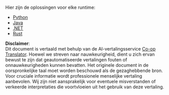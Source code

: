 <!--
CO_OP_TRANSLATOR_METADATA:
{
  "original_hash": "96dbf17071ab774595ab8777468f0c83",
  "translation_date": "2025-08-18T16:37:27+00:00",
  "source_file": "03-GettingStarted/06-http-streaming/solution/README.md",
  "language_code": "nl"
}
-->
Hier zijn de oplossingen voor elke runtime:

- [Python](./python/README.md)
- [Java](./java/README.md)
- [.NET](./dotnet/README.md)
- [Rust](../../../../../03-GettingStarted/06-http-streaming/solution/rust)

**Disclaimer**:  
Dit document is vertaald met behulp van de AI-vertalingsservice [Co-op Translator](https://github.com/Azure/co-op-translator). Hoewel we streven naar nauwkeurigheid, dient u zich ervan bewust te zijn dat geautomatiseerde vertalingen fouten of onnauwkeurigheden kunnen bevatten. Het originele document in de oorspronkelijke taal moet worden beschouwd als de gezaghebbende bron. Voor cruciale informatie wordt professionele menselijke vertaling aanbevolen. Wij zijn niet aansprakelijk voor eventuele misverstanden of verkeerde interpretaties die voortvloeien uit het gebruik van deze vertaling.